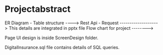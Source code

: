 # Projectabstract

ER Diagram - Table structure ---->
Rest Api - Request -------------------> This details are integrated in pptx file 
Flow chart for project -------->

Page UI design is inside ScreenDesign folder.

DigitalInsurance.sql file contains details of SQL queries.
